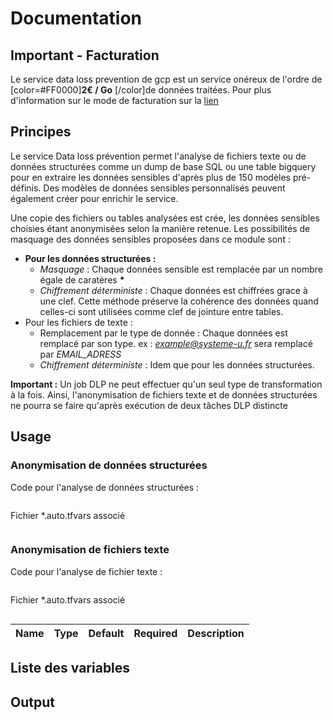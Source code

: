 # Documentation

## Important - Facturation

Le service data loss prevention de gcp est un service onéreux de l'ordre de [color=#FF0000]**2€ / Go** [/color]de données traitées. Pour plus d'information sur le mode de facturation sur la [lien](https://google.com "page offielle.")

## Principes

Le service Data loss prévention permet l'analyse de fichiers texte ou de données structurées comme un dump de base SQL ou une table bigquery pour en extraire les données sensibles d'après plus de 150 modèles pré-définis. Des modèles de données sensibles personnalisés peuvent également créer pour enrichir le service. 

Une copie des fichiers ou tables analysées est crée, les données sensibles choisies étant anonymisées selon la manière retenue. Les possibilités de masquage des données sensibles proposées dans ce module sont :
- **Pour les données structurées :**
    - *Masquage* : Chaque données sensible est remplacée par un nombre égale de caratères **\***
    - *Chiffrement déterministe* : Chaque données est chiffrées grace à une clef. Cette méthode préserve la cohérence des données quand celles-ci sont utilisées comme clef de jointure entre tables. 
- Pour les fichiers de texte :
    - Remplacement par le type de donnée : Chaque données est remplacé par son type. ex : *example@systeme-u.fr* sera remplacé par *EMAIL_ADRESS*
    - *Chiffrement déterministe* : Idem que pour les données structurées. 

**Important :** Un job DLP ne peut effectuer qu'un seul type de transformation à la fois. Ainsi, l'anonymisation de fichiers texte et de données structurées ne pourra se faire qu'après exécution de deux tâches DLP distincte

## Usage

### Anonymisation de données structurées

Code pour l'analyse de données structurées : 
```hcl

```

Fichier *.auto.tfvars associé
```hcl

```

### Anonymisation de fichiers texte

Code pour l'analyse de fichier texte : 
```hcl

```

Fichier *.auto.tfvars associé
```hcl

```
|Name|Type|Default|Required|Description|
|----|----|-------|--------|-----------|
## Liste des variables

## Output


